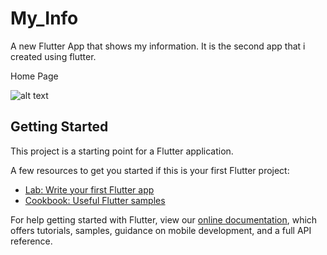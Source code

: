 # My_Info

A new Flutter App that shows my information. It is the second app that i created using flutter. 

Home Page

![alt text](https://raw.githubusercontent.com/MayankAjmeri/blob/master/images/HomePage.png)

## Getting Started

This project is a starting point for a Flutter application.

A few resources to get you started if this is your first Flutter project:

- [Lab: Write your first Flutter app](https://flutter.dev/docs/get-started/codelab)
- [Cookbook: Useful Flutter samples](https://flutter.dev/docs/cookbook)

For help getting started with Flutter, view our
[online documentation](https://flutter.dev/docs), which offers tutorials,
samples, guidance on mobile development, and a full API reference.
